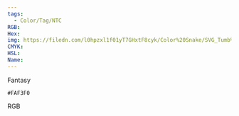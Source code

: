 ```yaml
---
tags:
  - Color/Tag/NTC
RGB:
Hex:
img: https://filedn.com/l0hpzxl1f01yT7GHxtF8cyk/Color%20Snake/SVG_Tumb%20Mass%20No%20Name/FAF3F0.svg
CMYK:
HSL:
Name:
---
```

Fantasy
```palette
#FAF3F0
```
RGB
